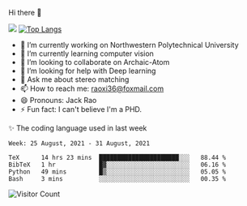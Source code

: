 Hi there 👋

![](https://github-readme-stats.vercel.app/api?username=Raohaocheng)
[![Top Langs](https://github-readme-stats.vercel.app/api/top-langs/?username=Raohaocheng&layout=compact)](https://github.com/anuraghazra/github-readme-stats)

- 🔭 I’m currently working on Northwestern Polytechnical University
- 🌱 I’m currently learning computer vision
- 👯 I’m looking to collaborate on Archaic-Atom
- 🤔 I’m looking for help with Deep learning
- 💬 Ask me about stereo matching
- 📫 How to reach me: raoxi36@foxmail.com
- 😄 Pronouns: Jack Rao
- ⚡ Fun fact: I can't believe I'm a PHD.

✨ The coding language used in last week
<!--START_SECTION:waka-->
```text
Week: 25 August, 2021 - 31 August, 2021

TeX      14 hrs 23 mins  ██████████████████████░░░   88.44 % 
BibTeX   1 hr            █▓░░░░░░░░░░░░░░░░░░░░░░░   06.16 % 
Python   49 mins         █▒░░░░░░░░░░░░░░░░░░░░░░░   05.05 % 
Bash     3 mins          ░░░░░░░░░░░░░░░░░░░░░░░░░   00.35 % 
```
<!--END_SECTION:waka-->

![Visitor Count](https://profile-counter.glitch.me/Raohaocheng/count.svg)
